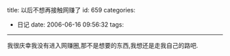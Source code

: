 title: 以后不想再接触网赚了
id: 659
categories:
  - 日记
date: 2006-06-16 09:56:32
tags:
---

我很庆幸我没有进入网赚圈,那不是想要的东西,我想还是走我自己的路吧.